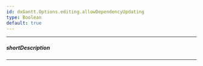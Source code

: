 ```yaml
---
id: dxGantt.Options.editing.allowDependencyUpdating
type: Boolean
default: true
---
```

---
##### shortDescription
<!-- Description goes here -->

---
<!-- Description goes here -->